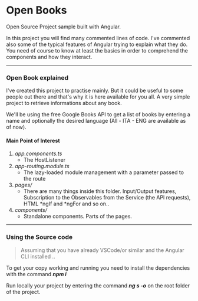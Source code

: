 # Open Books

Open Source Project sample built with Angular.

In this project you will find many commented lines of code. I've commented also some of the typical features of Angular trying to explain what they do. You need of course to know at least the basics in order to comprehend the components and how they interact.

<hr>

### Open Book explained

I've created this project to practise mainly. But it could be useful to some people out there and that's why it is here available for you all.
A very simple project to retrieve informations about any book.

We'll be using the free Google Books API to get a list of books by entering a name and optionally the desired language (All - ITA - ENG are available as of now).

#### Main Point of Interest

1. _app.components.ts_
   - The HostListener
2. _app-routing.module.ts_
   - The lazy-loaded module management with a parameter passed to the route
3. _pages/_
   - There are many things inside this folder. Input/Output features, Subscription to the Observables from the Service (the API requests), HTML *ngIf and *ngFor and so on..
4. _components/_
   - Standalone components. Parts of the pages.

<hr>

### Using the Source code

> Assuming that you have already VSCode/or similar and the Angular CLI installed ..

To get your copy working and running you need to install the dependencies with the command **_npm i_**

Run locally your project by entering the command **_ng s -o_** on the root folder of the project.
